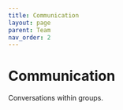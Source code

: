 ```yaml
---
title: Communication
layout: page
parent: Team
nav_order: 2
---
```


# Communication

Conversations within groups.

<script src="https://giscus.app/client.js"
        data-repo="adityagarwal23/simulation"
        data-repo-id="R_kgDOOaIWkw"
        data-category="Q&A"
        data-category-id="DIC_kwDOOaIWk84CpbS_"
        data-mapping="pathname"
        data-strict="0"
        data-reactions-enabled="1"
        data-emit-metadata="0"
        data-input-position="bottom"
        data-theme="preferred_color_scheme"
        data-lang="en"
        crossorigin="anonymous"
        async>
</script>
